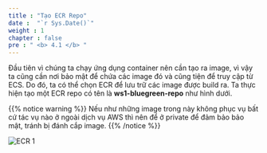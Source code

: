 ```yaml
---
title : "Tạo ECR Repo"
date :  "`r Sys.Date()`" 
weight : 1 
chapter : false
pre : " <b> 4.1 </b> "
---
```


Đầu tiên vì chúng ta chạy ứng dụng container nên cần tạo ra image, vì vậy ta cũng cần nơi bảo mật để chứa các image đó và cũng tiện để truy cập từ ECS. Do đó, ta có thể chọn ECR để lưu trữ các image được build ra. Ta thực hiện tạo một ECR repo có tên là **ws1-bluegreen-repo** như hình dưới. 

{{% notice warning %}}
Nếu như những image trong này không phục vụ bất cứ tác vụ nào ở ngoài dịch vụ AWS thì nên để ở private để đảm bảo bảo mật, tránh bị đánh cắp image.
{{% /notice %}}


![ECR 1](/images/4.ECS/01-ECR.png)
